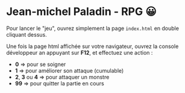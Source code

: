 # Jean-michel Paladin - RPG 😀

Pour lancer le "jeu", ouvrez simplement la page ```index.html``` en double cliquant dessus.

Une fois la page html affichée sur votre navigateur, ouvrez la console développeur an appuyant sur **F12**, et effectuez une action :
- **0** => pour se soigner
- **1** => pour améliorer son attaque (cumulable)
- **2**, **3** ou **4** => pour attaquer un monstre
- **99** => pour quitter la partie en cours

